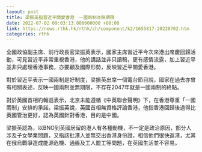 ```yaml
---
layout: post
title: 梁振英指習近平關愛香港　一國兩制亦無期限
date: 2022-07-02 09:03:13.000000000 +08:00
link: https://news.rthk.hk/rthk/ch/component/k2/1655817-20220702.htm
categories: rthk
---
```


全國政協副主席、前行政長官梁振英表示，國家主席習近平今次來港出席慶回歸活動，可見習近平非常重視香港，他的講話並非只讀稿，更有感情流露，加上習近平並非只處理香港事務，亦要顧及國際形勢，反映習近平關愛香港。

對於習近平表示一國兩制是好制度，梁振英出席一個電台節目說，國家在過去亦曾有相關表述，反映一國兩制並無期限，不存在2047年就是一國兩制的終點。

對於英國首相約翰遜表示，北京未能遵循《中英聯合聲明》下，在香港尊重「一國兩制」安排的承諾。梁振英說，英國首相無資格評論香港，他指香港回歸後過得比英國管治更好，認為英國針對香港，目的是中國。

梁振英認為，以BNO到英國居留的港人有各種動機，不一定是政治原因，部分人涉及子女學業問題，又指該批港人並無交出香港身份證，相信他們很快返港，尤其在俄烏戰爭造成能源危機、通脹及工人罷工等問題，在英國生活並不容易。
